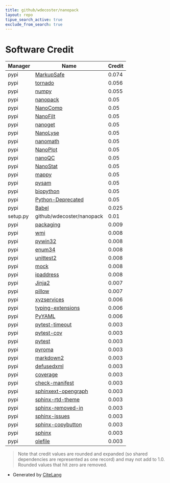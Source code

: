 ```yaml
---
title: github/wdecoster/nanopack
layout: repo
tipue_search_active: true
exclude_from_search: true
---
```

# Software Credit

|Manager|Name|Credit|
|-------|----|------|
|pypi|[MarkupSafe](https://palletsprojects.com/p/markupsafe/)|0.074|
|pypi|[tornado](http://www.tornadoweb.org/)|0.056|
|pypi|[numpy](https://pypi.org/project/numpy)|0.055|
|pypi|[nanopack](https://github.com/wdecoster/nanopack)|0.05|
|pypi|[NanoComp](https://github.com/wdecoster/NanoComp)|0.05|
|pypi|[NanoFilt](https://github.com/wdecoster/nanofilt)|0.05|
|pypi|[nanoget](https://github.com/wdecoster/nanoget)|0.05|
|pypi|[NanoLyse](https://github.com/wdecoster/nanolyse)|0.05|
|pypi|[nanomath](https://github.com/wdecoster/nanomath)|0.05|
|pypi|[NanoPlot](https://github.com/wdecoster/NanoPlot)|0.05|
|pypi|[nanoQC](https://github.com/wdecoster/nanoQC)|0.05|
|pypi|[NanoStat](https://github.com/wdecoster/nanostat)|0.05|
|pypi|[mappy](https://github.com/lh3/minimap2)|0.05|
|pypi|[pysam](https://github.com/pysam-developers/pysam)|0.05|
|pypi|[biopython](https://biopython.org/)|0.05|
|pypi|[Python-Deprecated](https://github.com/vrcmarcos/python-deprecated)|0.05|
|pypi|[Babel](https://pypi.org/project/Babel)|0.025|
|setup.py|github/wdecoster/nanopack|0.01|
|pypi|[packaging](https://pypi.org/project/packaging)|0.009|
|pypi|[wmi](https://pypi.org/project/wmi)|0.008|
|pypi|[pywin32](https://pypi.org/project/pywin32)|0.008|
|pypi|[enum34](https://pypi.org/project/enum34)|0.008|
|pypi|[unittest2](https://pypi.org/project/unittest2)|0.008|
|pypi|[mock](https://pypi.org/project/mock)|0.008|
|pypi|[ipaddress](https://pypi.org/project/ipaddress)|0.008|
|pypi|[Jinja2](https://palletsprojects.com/p/jinja/)|0.007|
|pypi|[pillow](https://python-pillow.org)|0.007|
|pypi|[xyzservices](https://github.com/geopandas/xyzservices)|0.006|
|pypi|[typing-extensions](https://typing.readthedocs.io/)|0.006|
|pypi|[PyYAML](https://pyyaml.org/)|0.006|
|pypi|[pytest-timeout](https://pypi.org/project/pytest-timeout)|0.003|
|pypi|[pytest-cov](https://pypi.org/project/pytest-cov)|0.003|
|pypi|[pytest](https://pypi.org/project/pytest)|0.003|
|pypi|[pyroma](https://pypi.org/project/pyroma)|0.003|
|pypi|[markdown2](https://pypi.org/project/markdown2)|0.003|
|pypi|[defusedxml](https://pypi.org/project/defusedxml)|0.003|
|pypi|[coverage](https://pypi.org/project/coverage)|0.003|
|pypi|[check-manifest](https://pypi.org/project/check-manifest)|0.003|
|pypi|[sphinxext-opengraph](https://pypi.org/project/sphinxext-opengraph)|0.003|
|pypi|[sphinx-rtd-theme](https://pypi.org/project/sphinx-rtd-theme)|0.003|
|pypi|[sphinx-removed-in](https://pypi.org/project/sphinx-removed-in)|0.003|
|pypi|[sphinx-issues](https://pypi.org/project/sphinx-issues)|0.003|
|pypi|[sphinx-copybutton](https://pypi.org/project/sphinx-copybutton)|0.003|
|pypi|[sphinx](https://pypi.org/project/sphinx)|0.003|
|pypi|[olefile](https://pypi.org/project/olefile)|0.003|


> Note that credit values are rounded and expanded (so shared dependencies are represented as one record) and may not add to 1.0. Rounded values that hit zero are removed.


- Generated by [CiteLang](https://github.com/vsoch/citelang)
